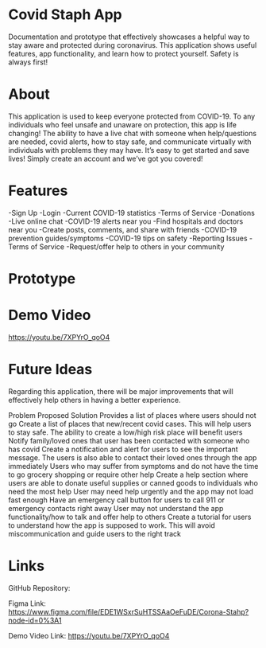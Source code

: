 # Covid Staph App
Documentation and prototype that effectively showcases a helpful way to stay aware and protected during coronavirus. This application shows useful features, app functionality, and learn how to protect yourself. Safety is always first! 

# About
This application is used to keep everyone protected from COVID-19. To any individuals who feel unsafe and unaware on protection, this app is life changing! The ability to have a live chat with someone when help/questions are needed, covid alerts, how to stay safe, and communicate virtually with individuals with problems they may have. It’s easy to get started and save lives! Simply create an account and we’ve got you covered!  

# Features
-Sign Up
-Login
-Current COVID-19 statistics
-Terms of Service
-Donations 
-Live online chat
-COVID-19 alerts near you
-Find hospitals and doctors near you 
-Create posts, comments, and share with friends
-COVID-19 prevention guides/symptoms 
-COVID-19 tips on safety
-Reporting Issues
-Terms of Service 
-Request/offer help to others in your community 

# Prototype


# Demo Video
https://youtu.be/7XPYrO_qoO4

# Future Ideas
Regarding this application, there will be major improvements that will effectively help others in having a better experience. 

Problem	Proposed Solution
Provides a list of places where users should not go 	Create a list of places that new/recent covid cases. This will help users to stay safe. The ability to create a low/high risk place will benefit users
Notify family/loved ones that user has been contacted with someone who has covid	Create a notification and alert for users to see the important message. The users is also able to contact their loved ones through the app immediately 
Users who may suffer from symptoms and do not have the time to go grocery shopping or require other help	Create a help section where users are able to donate useful supplies or canned goods to individuals who need the most help 
User may need help urgently and the app may not load fast enough	Have an emergency call button for users to call 911 or emergency contacts right away
User may not understand the app functionality/how to talk and offer help to others	Create a tutorial for users to understand how the app is supposed to work. This will avoid miscommunication and guide users to the right track



# Links
GitHub Repository:


Figma Link:
https://www.figma.com/file/EDE1WSxrSuHTSSAaOeFuDE/Corona-Stahp?node-id=0%3A1

Demo Video Link:
https://youtu.be/7XPYrO_qoO4


